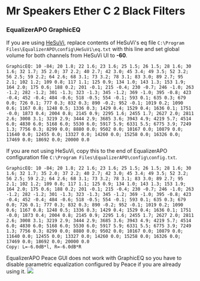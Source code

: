 # Mr Speakers Ether C 2 Black Filters
### EqualizerAPO GraphicEQ
If you are using [HeSuVi](https://sourceforge.net/projects/hesuvi/), replace contents of HeSuVi's eq file `C:\Program Files\EqualizerAPO\config\HeSuVi\eq.txt` with this line and set global volume for both channels from HeSuVi UI to **-60**.
```
GraphicEQ: 10 -84; 20 1.8; 22 1.6; 23 1.6; 25 1.5; 26 1.5; 28 1.6; 30 1.6; 32 1.7; 35 2.0; 37 2.2; 40 2.7; 42 3.0; 45 3.4; 49 3.5; 52 3.2; 56 2.5; 59 2.2; 64 2.6; 68 3.1; 73 3.2; 78 3.1; 83 3.0; 89 2.7; 95 2.1; 102 1.2; 109 0.8; 117 1.1; 125 0.9; 134 1.0; 143 1.3; 153 1.9; 164 2.0; 175 0.6; 188 0.2; 201 -0.1; 215 -0.4; 230 -0.7; 246 -1.0; 263 -1.2; 282 -1.2; 301 -1.3; 323 -1.3; 345 -1.2; 369 -1.0; 395 -0.8; 423 -0.4; 452 -0.4; 484 -0.6; 518 -0.5; 554 -0.1; 593 0.1; 635 0.3; 679 0.0; 726 0.1; 777 0.3; 832 0.3; 890 -0.2; 952 -0.1; 1019 0.2; 1090 0.6; 1167 0.8; 1248 0.5; 1336 0.3; 1429 0.4; 1529 0.4; 1636 0.1; 1751 -0.0; 1873 0.4; 2004 0.8; 2145 0.9; 2295 1.6; 2455 1.7; 2627 2.0; 2811 2.6; 3008 3.1; 3219 2.9; 3444 2.9; 3685 3.6; 3943 4.9; 4219 5.7; 4514 6.0; 4830 6.0; 5168 6.0; 5530 6.0; 5917 5.9; 6331 5.5; 6775 3.9; 7249 1.3; 7756 0.3; 8299 0.0; 8880 0.0; 9502 0.0; 10167 0.0; 10879 0.0; 11640 0.0; 12455 0.0; 13327 0.0; 14260 0.0; 15258 0.0; 16326 0.0; 17469 0.0; 18692 0.0; 20000 0.0
```
If you are not using HeSuVi, copy this to the end of EqualizerAPO configuration file `C:\Program Files\EqualizerAPO\config\config.txt`.
```
GraphicEQ: 10 -84; 20 1.8; 22 1.6; 23 1.6; 25 1.5; 26 1.5; 28 1.6; 30 1.6; 32 1.7; 35 2.0; 37 2.2; 40 2.7; 42 3.0; 45 3.4; 49 3.5; 52 3.2; 56 2.5; 59 2.2; 64 2.6; 68 3.1; 73 3.2; 78 3.1; 83 3.0; 89 2.7; 95 2.1; 102 1.2; 109 0.8; 117 1.1; 125 0.9; 134 1.0; 143 1.3; 153 1.9; 164 2.0; 175 0.6; 188 0.2; 201 -0.1; 215 -0.4; 230 -0.7; 246 -1.0; 263 -1.2; 282 -1.2; 301 -1.3; 323 -1.3; 345 -1.2; 369 -1.0; 395 -0.8; 423 -0.4; 452 -0.4; 484 -0.6; 518 -0.5; 554 -0.1; 593 0.1; 635 0.3; 679 0.0; 726 0.1; 777 0.3; 832 0.3; 890 -0.2; 952 -0.1; 1019 0.2; 1090 0.6; 1167 0.8; 1248 0.5; 1336 0.3; 1429 0.4; 1529 0.4; 1636 0.1; 1751 -0.0; 1873 0.4; 2004 0.8; 2145 0.9; 2295 1.6; 2455 1.7; 2627 2.0; 2811 2.6; 3008 3.1; 3219 2.9; 3444 2.9; 3685 3.6; 3943 4.9; 4219 5.7; 4514 6.0; 4830 6.0; 5168 6.0; 5530 6.0; 5917 5.9; 6331 5.5; 6775 3.9; 7249 1.3; 7756 0.3; 8299 0.0; 8880 0.0; 9502 0.0; 10167 0.0; 10879 0.0; 11640 0.0; 12455 0.0; 13327 0.0; 14260 0.0; 15258 0.0; 16326 0.0; 17469 0.0; 18692 0.0; 20000 0.0
Copy: L=-6.0dB*l, R=-6.0dB*R
```
EqualizerAPO Peace GUI does not work with GraphicEQ so you have to disable parametric equalization configured by Peace if you are already using it.
![](https://raw.githubusercontent.com/jaakkopasanen/AutoEq/master/results/Innerfidelity%202017/innerfidelity/onear/Mr%20Speakers%20Ether%20C%202%20Black%20Filters/Mr%20Speakers%20Ether%20C%202%20Black%20Filters.png)

